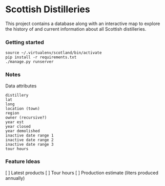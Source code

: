 # Scottish Distilleries

This project contains a database along with an interactive map to explore the history of and current information about all Scottish distilleries.

### Getting started

```
source ~/.virtualenv/scotland/bin/activate
pip install -r requirements.txt
./manage.py runserver
```

### Notes

Data attributes

```
distillery
lat
long
location (town)
region
owner (recursive?)
year est
year closed
year demolished
inactive date range 1
inactive date range 2
inactive date range 3
tour hours
```

### Feature Ideas

[ ] Latest products
[ ] Tour hours
[ ] Production estimate (liters produced annually)

